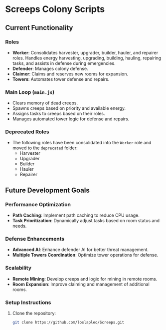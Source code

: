 # Screeps Colony Scripts

## Current Functionality

### Roles
- **Worker**: Consolidates harvester, upgrader, builder, hauler, and repairer roles. Handles energy harvesting, upgrading, building, hauling, repairing tasks, and assists in defense during emergencies.
- **Defender**: Manages colony defense.
- **Claimer**: Claims and reserves new rooms for expansion.
- **Towers**: Automates tower defense and repairs.

### Main Loop (`main.js`)
- Clears memory of dead creeps.
- Spawns creeps based on priority and available energy.
- Assigns tasks to creeps based on their roles.
- Manages automated tower logic for defense and repairs.

### Deprecated Roles
- The following roles have been consolidated into the `Worker` role and moved to the `deprecated` folder:
  - Harvester
  - Upgrader
  - Builder
  - Hauler
  - Repairer

## Future Development Goals

### Performance Optimization
- **Path Caching**: Implement path caching to reduce CPU usage.
- **Task Prioritization**: Dynamically adjust tasks based on room status and needs.

### Defense Enhancements
- **Advanced AI**: Enhance defender AI for better threat management.
- **Multiple Towers Coordination**: Optimize tower operations for defense.

### Scalability
- **Remote Mining**: Develop creeps and logic for mining in remote rooms.
- **Room Expansion**: Improve claiming and management of additional rooms.

### Setup Instructions
1. Clone the repository:
   ```sh
   git clone https://github.com/loslapleo/Screeps.git
